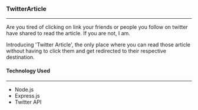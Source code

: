 ### TwitterArticle
---

Are you tired of clicking on link your friends or people you follow on twitter have shared to read the article. If you are not, I am. 

Introducing 'Twitter Article', the only place where you can read those article without having to click them and get redirected to their respective destination.

#### Technology Used
---
* Node.js
* Express.js
* Twitter API